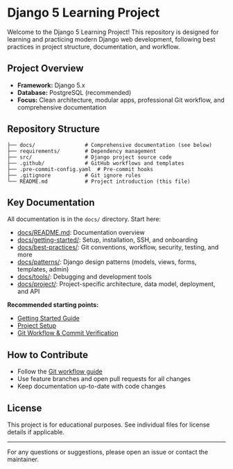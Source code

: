 # Django 5 Learning Project

Welcome to the Django 5 Learning Project! This repository is designed for learning and practicing modern Django web development, following best practices in project structure, documentation, and workflow.

## Project Overview
- **Framework:** Django 5.x
- **Database:** PostgreSQL (recommended)
- **Focus:** Clean architecture, modular apps, professional Git workflow, and comprehensive documentation

## Repository Structure
```
├── docs/                # Comprehensive documentation (see below)
├── requirements/        # Dependency management
├── src/                 # Django project source code
├── .github/             # GitHub workflows and templates
├── .pre-commit-config.yaml  # Pre-commit hooks
├── .gitignore           # Git ignore rules
└── README.md            # Project introduction (this file)
```

## Key Documentation
All documentation is in the `docs/` directory. Start here:

- [docs/README.md](docs/README.md): Documentation overview
- [docs/getting-started/](docs/getting-started/): Setup, installation, SSH, and onboarding
- [docs/best-practices/](docs/best-practices/): Git conventions, workflow, security, testing, and more
- [docs/patterns/](docs/patterns/): Django design patterns (models, views, forms, templates, admin)
- [docs/tools/](docs/tools/): Debugging and development tools
- [docs/project/](docs/project/): Project-specific architecture, data model, deployment, and API

**Recommended starting points:**
- [Getting Started Guide](docs/getting-started/README.md)
- [Project Setup](docs/setup.md)
- [Git Workflow & Commit Verification](docs/best-practices/git_workflow.md)

## How to Contribute
- Follow the [Git workflow guide](docs/best-practices/git_workflow.md)
- Use feature branches and open pull requests for all changes
- Keep documentation up-to-date with code changes

## License
This project is for educational purposes. See individual files for license details if applicable.

---
For any questions or suggestions, please open an issue or contact the maintainer. 